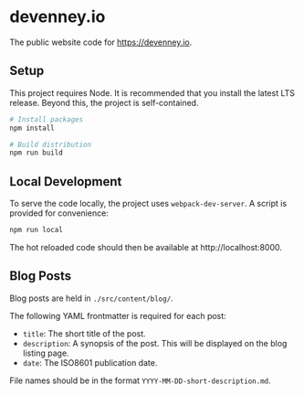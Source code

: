 # devenney.io

The public website code for https://devenney.io.

## Setup

This project requires Node. It is recommended that you install the latest LTS release. Beyond this, the project is self-contained.

```bash
# Install packages
npm install

# Build distribution
npm run build
```

## Local Development

To serve the code locally, the project uses `webpack-dev-server`. A script is provided for convenience:

```bash
npm run local
```

The hot reloaded code should then be available at http://localhost:8000.

## Blog Posts

Blog posts are held in `./src/content/blog/`.

The following YAML frontmatter is required for each post:

- `title`: The short title of the post.
- `description`: A synopsis of the post. This will be displayed on the blog listing page.
- `date`: The ISO8601 publication date.

File names should be in the format `YYYY-MM-DD-short-description.md`.
